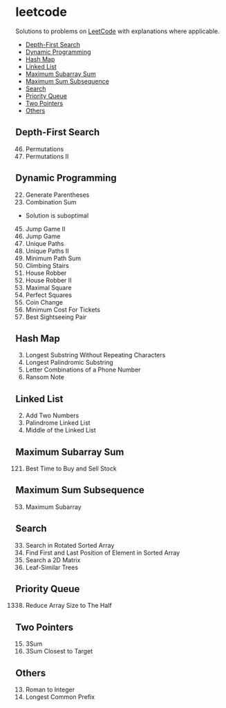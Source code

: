# leetcode

Solutions to problems on [LeetCode](https://leetcode.com/) with explanations where applicable.

- [Depth-First Search](#depth-first-search)
- [Dynamic Programming](#dynamic-programming)
- [Hash Map](#hash-map)
- [Linked List](#linked-list)
- [Maximum Subarray Sum](#maximum-subarray-sum)
- [Maximum Sum Subsequence](#maximum-sum-subsequence)
- [Search](#search)
- [Priority Queue](#priority-queue)
- [Two Pointers](#two-pointers)
- [Others](#others)

## Depth-First Search

46. Permutations
47. Permutations II

## Dynamic Programming

22. Generate Parentheses
39. Combination Sum
  - Solution is suboptimal
45. Jump Game II
55. Jump Game
62. Unique Paths
63. Unique Paths II
64. Minimum Path Sum
70. Climbing Stairs
198. House Robber
213. House Robber II
221. Maximal Square
279. Perfect Squares
322. Coin Change
983. Minimum Cost For Tickets
1014. Best Sightseeing Pair

## Hash Map

3. Longest Substring Without Repeating Characters
5. Longest Palindromic Substring
17. Letter Combinations of a Phone Number
383. Ransom Note

## Linked List

2. Add Two Numbers
234. Palindrome Linked List
876. Middle of the Linked List

## Maximum Subarray Sum

121. Best Time to Buy and Sell Stock

## Maximum Sum Subsequence

53. Maximum Subarray

## Search

33. Search in Rotated Sorted Array
34. Find First and Last Position of Element in Sorted Array
74. Search a 2D Matrix
872. Leaf-Similar Trees

## Priority Queue

1338. Reduce Array Size to The Half

## Two Pointers

15. 3Sum
16. 3Sum Closest to Target

## Others

13. Roman to Integer
14. Longest Common Prefix
